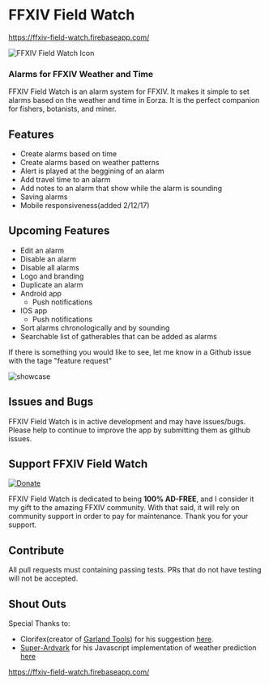 # FFXIV Field Watch
https://ffxiv-field-watch.firebaseapp.com/

![FFXIV Field Watch Icon](https://raw.githubusercontent.com/KeenanHoffman/ffxiv-field-watch/master/pictures/color-icon.png "FFXIV Field Watch")

### Alarms for FFXIV Weather and Time

FFXIV Field Watch is an alarm system for FFXIV. It makes it simple to set alarms based on the weather and time in Eorza. It is the perfect companion for fishers, botanists, and miner.

## Features

* Create alarms based on time
* Create alarms based on weather patterns
* Alert is played at the beggining of an alarm
* Add travel time to an alarm
* Add notes to an alarm that show while the alarm is sounding
* Saving alarms
* Mobile responsiveness(added 2/12/17)

## Upcoming Features

* Edit an alarm
* Disable an alarm
* Disable all alarms
* Logo and branding
* Duplicate an alarm
* Android app
  * Push notifications
* IOS app
  * Push notifications
* Sort alarms chronologically and by sounding
* Searchable list of gatherables that can be added as alarms

If there is something you would like to see, let me know in a Github issue with the tage "feature request"

![showcase](https://github.com/KeenanHoffman/ffxiv-field-watch/blob/master/pictures/screenshot.png?raw=true "Showcase")

## Issues and Bugs

FFXIV Field Watch is in active development and may have issues/bugs. Please help to continue to improve the app by submitting them as github issues.

## Support FFXIV Field Watch

[![Donate](https://img.shields.io/badge/Donate-PayPal-green.svg)](https://www.paypal.com/cgi-bin/webscr?cmd=_donations&business=keenan%2em%2ehoffman%40gmail%2ecom&lc=US&item_name=FFXIV%20Field%20Watch&currency_code=USD&bn=PP%2dDonationsBF%3abtn_donate_LG%2egif%3aNonHosted)

FFXIV Field Watch is dedicated to being **100% AD-FREE**, and I consider it my gift to the amazing FFXIV community. With that said, it will rely on community support in order to pay for maintenance. Thank you for your support.

## Contribute

All pull requests must containing passing tests. PRs that do not have testing will not be accepted.

## Shout Outs

Special Thanks to:
* Clorifex(creator of [Garland Tools](http://www.garlandtools.org)) for his suggestion [here](https://www.reddit.com/r/ffxiv/comments/2pbl8p/eorzea_time_formula).
* [Super-Ardvark](https://github.com/super-aardvark) for his Javascript implementation of weather prediction [here](https://github.com/super-aardvark/super-aardvark.github.io/blob/master/weather/weather.js)

https://ffxiv-field-watch.firebaseapp.com/
